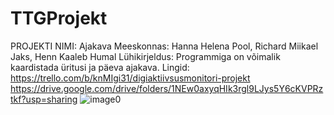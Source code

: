 
# TTGProjekt
PROJEKTI NIMI: Ajakava
Meeskonnas: Hanna Helena Pool, Richard Miikael Jaks, Henn Kaaleb Humal
Lühikirjeldus: Programmiga on võimalik kaardistada üritusi ja päeva ajakava.
Lingid: 
https://trello.com/b/knMIgi31/digiaktiivsusmonitori-projekt
https://drive.google.com/drive/folders/1NEw0axyqHIk3rgl9LJys5Y6cKVPRztkf?usp=sharing
![image0](https://user-images.githubusercontent.com/90179431/140705503-2e914c33-e147-476d-aa69-2d038f5a4cf6.jpeg)
